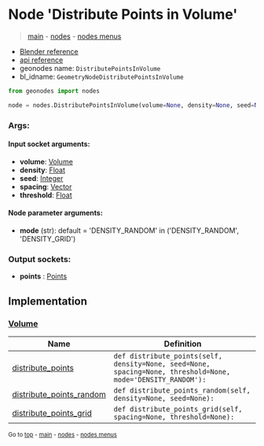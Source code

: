 # Node 'Distribute Points in Volume'

> [main](../structure.md) - [nodes](nodes.md) - [nodes menus](nodes_menus.md)

- [Blender reference](https://docs.blender.org/manual/en/latest/modeling/geometry_nodes/point/distribute_points_in_volume.html)
- [api reference](https://docs.blender.org/api/current/bpy.types.GeometryNodeDistributePointsInVolume.html)
- geonodes name: `DistributePointsInVolume`
- bl_idname: `GeometryNodeDistributePointsInVolume`

```python
from geonodes import nodes

node = nodes.DistributePointsInVolume(volume=None, density=None, seed=None, spacing=None, threshold=None, mode='DENSITY_RANDOM')
```

### Args:

#### Input socket arguments:

- **volume**: [Volume](Volume.md)
- **density**: [Float](Float.md)
- **seed**: [Integer](Integer.md)
- **spacing**: [Vector](Vector.md)
- **threshold**: [Float](Float.md)

#### Node parameter arguments:

- **mode** (str): default = 'DENSITY_RANDOM' in ('DENSITY_RANDOM', 'DENSITY_GRID')

### Output sockets:

- **points** : [Points](Points.md)

## Implementation

### [Volume](Volume.md)

| Name | Definition |
|------|------------|
 | [distribute_points](Volume.md#distribute_points) | `def distribute_points(self, density=None, seed=None, spacing=None, threshold=None, mode='DENSITY_RANDOM'):` |
 | [distribute_points_random](Volume.md#distribute_points_random) | `def distribute_points_random(self, density=None, seed=None):` |
 | [distribute_points_grid](Volume.md#distribute_points_grid) | `def distribute_points_grid(self, spacing=None, threshold=None):` |

<sub>Go to [top](#node-{wnode.bnode.name}) - [main](../structure.md) - [nodes](nodes.md) - [nodes menus](nodes_menus.md)</sub>

